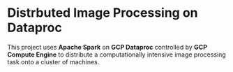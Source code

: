 # Distrbuted Image Processing on Dataproc

This project uses **Apache Spark** on **GCP Dataproc** controlled by **GCP Compute Engine** to distribute a computationally intensive image processing task onto a cluster of machines. 

